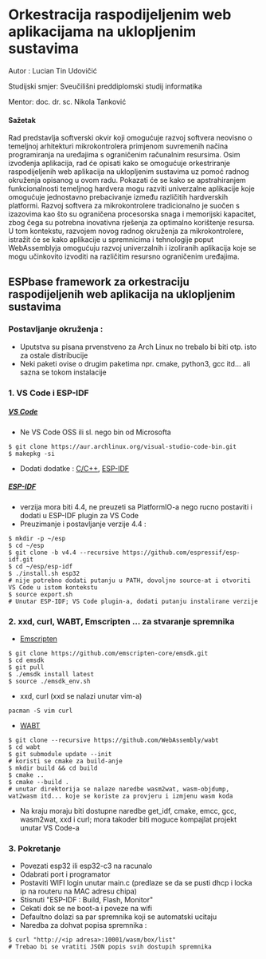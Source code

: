 # Orkestracija raspodijeljenim web aplikacijama na uklopljenim sustavima

Autor : Lucian Tin Udovičić

Studijski smjer: Sveučilišni preddiplomski studij informatika

Mentor: doc. dr. sc. Nikola Tanković

#### Sažetak

Rad predstavlja softverski okvir koji omogućuje razvoj softvera neovisno o temeljnoj arhitekturi mikrokontrolera primjenom suvremenih načina programiranja na uređajima s ograničenim računalnim resursima. Osim izvođenja aplikacija, rad će opisati kako se omogućuje orkestriranje raspodijeljenih web aplikacija na uklopljenim sustavima uz pomoć radnog okruženja opisanog u ovom radu. Pokazati će se kako se apstrahiranjem funkcionalnosti temeljnog hardvera mogu razviti univerzalne aplikacije koje omogućuje jednostavno prebacivanje između različitih hardverskih platformi. Razvoj softvera za mikrokontrolere tradicionalno je suočen s izazovima kao što su ograničena procesorska snaga i memorijski kapacitet, zbog čega su potrebna inovativna rješenja za optimalno korištenje resursa. U tom kontekstu, razvojem novog radnog okruženja za mikrokontrolere, istražit će se kako aplikacije u spremnicima i tehnologije poput WebAssemblyja omogućuju razvoj univerzalnih i izoliranih aplikacija koje se mogu učinkovito izvoditi na različitim resursno ograničenim uređajima. 



## ESPbase framework za orkestraciju raspodijeljenih web aplikacija na uklopljenim sustavima

### Postavljanje okruženja :

- Uputstva su pisana prvenstveno za Arch Linux no trebalo bi biti otp. isto za ostale distribucije
- Neki paketi ovise o drugim paketima npr. cmake, python3, gcc itd... ali sazna se tokom instalacije


### 1. VS Code i ESP-IDF

##### [VS Code](https://aur.archlinux.org/packages/visual-studio-code-bin)
- Ne VS Code OSS ili sl. nego bin od Microsofta
```
$ git clone https://aur.archlinux.org/visual-studio-code-bin.git
$ makepkg -si
```

- Dodati dodatke : [C/C++](https://marketplace.visualstudio.com/items?itemName=ms-vscode.cpptools), [ESP-IDF](https://marketplace.visualstudio.com/items?itemName=espressif.esp-idf-extension)

##### [ESP-IDF](https://docs.espressif.com/projects/esp-idf/en/v4.4/esp32/get-started/index.html)
- verzija mora biti 4.4, ne preuzeti sa PlatformIO-a nego rucno postaviti i dodati u ESP-IDF plugin za VS Code
- Preuzimanje i postavljanje verzije 4.4 :
```
$ mkdir -p ~/esp
$ cd ~/esp
$ git clone -b v4.4 --recursive https://github.com/espressif/esp-idf.git
$ cd ~/esp/esp-idf
$ ./install.sh esp32
# nije potrebno dodati putanju u PATH, dovoljno source-at i otvoriti VS Code u istom kontekstu
$ source export.sh
# Unutar ESP-IDF; VS Code plugin-a, dodati putanju instalirane verzije
```


### 2. xxd, curl, WABT, Emscripten ... za stvaranje spremnika

- [Emscripten](https://emscripten.org/docs/getting_started/downloads.html)
```
$ git clone https://github.com/emscripten-core/emsdk.git
$ cd emsdk
$ git pull
$ ./emsdk install latest
$ source ./emsdk_env.sh
```

- xxd, curl (xxd se nalazi unutar vim-a)
```
pacman -S vim curl
```

- [WABT](https://github.com/WebAssembly/wabt)
```
$ git clone --recursive https://github.com/WebAssembly/wabt
$ cd wabt
$ git submodule update --init
# koristi se cmake za build-anje
$ mkdir build && cd build
$ cmake ..
$ cmake --build .
# unutar direktorija se nalaze naredbe wasm2wat, wasm-objdump, wat2wasm itd... koje se koriste za provjeru i izmjenu wasm koda
```

- Na kraju moraju biti dostupne naredbe get_idf, cmake, emcc, gcc, wasm2wat, xxd i curl; mora takoder biti moguce kompajlat projekt unutar VS Code-a

### 3. Pokretanje

- Povezati esp32 ili esp32-c3 na racunalo
- Odabrati port i programator
- Postaviti WIFI login unutar main.c (predlaze se da se pusti dhcp i locka ip na routeru na MAC adresu chipa)
- Stisnuti "ESP-IDF : Build, Flash, Monitor"
- Cekati dok se ne boot-a i poveze na wifi
- Defaultno dolazi sa par spremnika koji se automatski ucitaju
- Naredba za dohvat popisa spremnika :
```
$ curl "http://<ip adresa>:10001/wasm/box/list"
# Trebao bi se vratiti JSON popis svih dostupih spremnika
```


